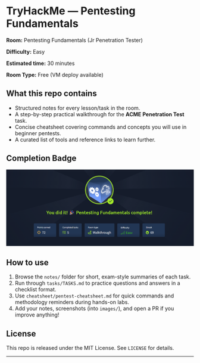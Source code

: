 # TryHackMe — Pentesting Fundamentals


**Room:** Pentesting Fundamentals (Jr Penetration Tester)


**Difficulty:** Easy


**Estimated time:** 30 minutes


**Room Type:** Free (VM deploy available)


## What this repo contains


- Structured notes for every lesson/task in the room.
- A step-by-step practical walkthrough for the **ACME Penetration Test** task.
- Concise cheatsheet covering commands and concepts you will use in beginner pentests.
- A curated list of tools and reference links to learn further.


## Completion Badge
![Room Completion](https://github.com/MayankQuery/tryhackme-writeups/blob/main/introduction-to-pentesting-fundamentals/introduction-to-pentesting-fundamentals-completion.png)


## How to use


1. Browse the `notes/` folder for short, exam-style summaries of each task.
2. Run through `tasks/TASKS.md` to practice questions and answers in a checklist format.
3. Use `cheatsheet/pentest-cheatsheet.md` for quick commands and methodology reminders during hands-on labs.
4. Add your notes, screenshots (into `images/`), and open a PR if you improve anything!


## License


This repo is released under the MIT License. See `LICENSE` for details.


---

